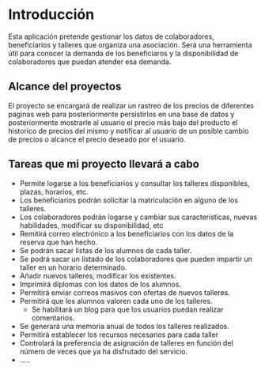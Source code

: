 # Introducción

Esta aplicación pretende gestionar los datos de colaboradores, beneficiarios y talleres que organiza una asociación. Será una herramienta útil para conocer la demanda de los beneficiaros y la disponibilidad de colaboradores que puedan atender esa demanda.

## Alcance del proyectos
El proyecto se encargará de realizar un rastreo de los precios de diferentes paginas web para posteriormente persistirlos en una base de datos y posteriormente mostrarle al usuario el precio más bajo del producto el historico de precios del mismo y notificar al usuario de un posible cambio de precios o alcance el precio deseado por el usuario.

## Tareas que mi proyecto llevará a cabo

- Permite logarse a los beneficiarios y consultar los talleres disponibles, plazas, horarios, etc.
- Los beneficiarios podrán solicitar la matriculación en alguno de los talleres.
- Los colaboradores podrán logarse y cambiar sus características, nuevas habilidades, modificar su disponibilidad, etc
- Remitirá correo electrónico a los beneficiarios con los datos de la reserva que han hecho.
- Se podrán sacar listas de los alumnos de cada taller.
- Se podrá sacar un listado de los colaboradores que pueden impartir un taller en un horario determinado.
- Añadir nuevos talleres, modificar los existentes.
- Imprimirá diplomas con los datos de los alumnos.
- Permitirá enviar correos masivos con ofertas de nuevos talleres.
- Permitirá que los alumnos valoren cada uno de los talleres.
  - Se habilitará un blog para que los usuarios puedan realizar comentarios.
- Se generará una memoria anual de todos los talleres realizados.
- Permitirá establecer los recursos necesarios para cada taller
- Controlará la preferencia de asignación de talleres en función del número de veces que ya ha disfrutado del servicio.
- .....
